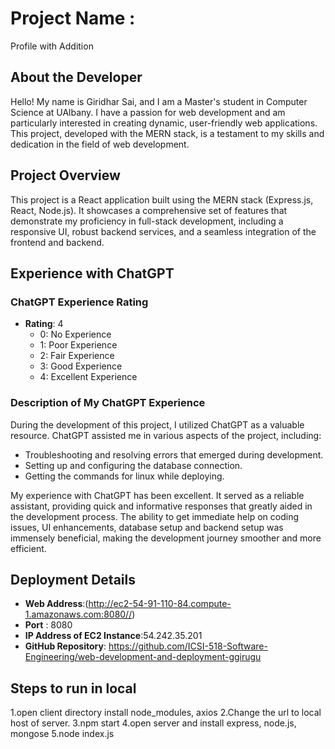 # Project Name :
Profile with Addition

## About the Developer

Hello! My name is Giridhar Sai, and I am a Master's student in Computer Science at UAlbany. I have a passion for web development and am particularly interested in creating dynamic, user-friendly web applications. This project, developed with the MERN stack, is a testament to my skills and dedication in the field of web development.

## Project Overview

This project is a React application built using the MERN stack (Express.js, React, Node.js). It showcases a comprehensive set of features that demonstrate my proficiency in full-stack development, including a responsive UI, robust backend services, and a seamless integration of the frontend and backend.

## Experience with ChatGPT

### ChatGPT Experience Rating
- **Rating**: 4
  - 0: No Experience
  - 1: Poor Experience
  - 2: Fair Experience
  - 3: Good Experience
  - 4: Excellent Experience

### Description of My ChatGPT Experience
During the development of this project, I utilized ChatGPT as a valuable resource. ChatGPT assisted me in various aspects of the project, including:


- Troubleshooting and resolving errors that emerged during development.
- Setting up and configuring the database connection.
- Getting the commands for linux while deploying.
 
My experience with ChatGPT has been excellent. It served as a reliable assistant, providing quick and informative responses that greatly aided in the development process. 
The ability to get immediate help on coding issues, UI enhancements, database setup and backend setup was immensely beneficial, making the development journey smoother and more efficient.


## Deployment Details

- **Web Address**:(http://ec2-54-91-110-84.compute-1.amazonaws.com:8080//)
- **Port** : 8080
- **IP Address of EC2 Instance**:54.242.35.201
- **GitHub Repository**: https://github.com/ICSI-518-Software-Engineering/web-development-and-deployment-ggirugu
  
## Steps to run in local 
1.open client directory install node_modules, axios
2.Change the url to local host of server.
3.npm start 
4.open server and install express, node.js, mongose
5.node index.js

